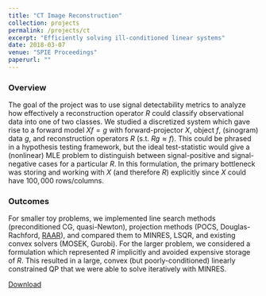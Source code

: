 ```yaml
---
title: "CT Image Reconstruction"
collection: projects
permalink: /projects/ct
excerpt: "Efficiently solving ill-conditioned linear systems"
date: 2018-03-07
venue: "SPIE Proceedings"
paperurl: ""
---
```

### Overview
The goal of the project was to use signal detectability metrics to analyze how effectively a reconstruction operator $R$ could classify observational data into one of two classes.
We studied a discretized system which gave rise to a forward model $Xf = g$ with forward-projector $X$, object $f$, (sinogram) data $g$, and reconstruction operators $R$ (s.t. $Rg \approx f$).
This could be phrased in a hypothesis testing framework, but the ideal test-statistic would give a (nonlinear) MLE problem to distinguish between signal-positive and signal-negative cases for a particular $R$.
In this formulation, the primary bottleneck was storing and working with $X$ (and therefore $R$) explicitly since $X$ could have $100,000$ rows/columns.

### Outcomes
For smaller toy problems, we implemented line search methods (preconditioned CG, quasi-Newton), projection methods (POCS, Douglas-Rachford, [RAAR](https://arxiv.org/abs/math/0405208)), and compared them to MINRES, LSQR, and existing convex solvers (MOSEK, Gurobi).
For the larger problem, we considered a formulation which represented $R$ implicitly and avoided expensive storage of $R$.
This resulted in a large, convex (but poorly-conditioned) linearly constrained QP that we were able to solve iteratively with MINRES.

[Download](https://jacob-roth.github.io/files/spie.pdf)
